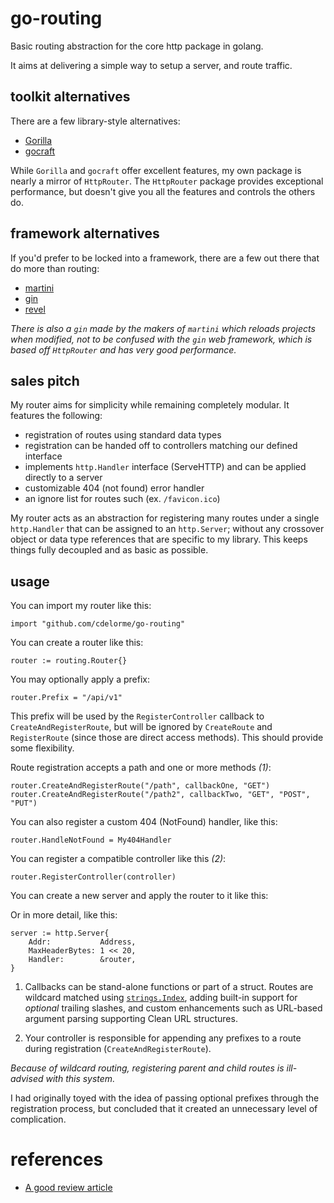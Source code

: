 
# go-routing

Basic routing abstraction for the core http package in golang.

It aims at delivering a simple way to setup a server, and route traffic.


## toolkit alternatives

There are a few library-style alternatives:

- [Gorilla](http://www.gorillatoolkit.org/)
- [gocraft](https://github.com/gocraft/web)

While `Gorilla` and `gocraft` offer excellent features, my own package is nearly a mirror of `HttpRouter`.  The `HttpRouter` package provides exceptional performance, but doesn't give you all the features and controls the others do.


## framework alternatives

If you'd prefer to be locked into a framework, there are a few out there that do more than routing:

- [martini](http://martini.codegangsta.io/)
- [gin](://github.com/gin-gonic/gin)
- [revel](http://revel.github.io/)

_There is also a `gin` made by the makers of `martini` which reloads projects when modified, not to be confused with the `gin` web framework, which is based off `HttpRouter` and has very good performance._


## sales pitch

My router aims for simplicity while remaining completely modular.  It features the following:

- registration of routes using standard data types
- registration can be handed off to controllers matching our defined interface
- implements `http.Handler` interface (ServeHTTP) and can be applied directly to a server
- customizable 404 (not found) error handler
- an ignore list for routes such (ex. `/favicon.ico`)

My router acts as an abstraction for registering many routes under a single `http.Handler` that can be assigned to an `http.Server`; without any crossover object or data type references that are specific to my library.  This keeps things fully decoupled and as basic as possible.


## usage

You can import my router like this:

    import "github.com/cdelorme/go-routing"

You can create a router like this:

    router := routing.Router{}

You may optionally apply a prefix:

    router.Prefix = "/api/v1"

This prefix will be used by the `RegisterController` callback to `CreateAndRegisterRoute`, but will be ignored by `CreateRoute` and `RegisterRoute` (since those are direct access methods).  This should provide some flexibility.

Route registration accepts a path and one or more methods _(1)_:

    router.CreateAndRegisterRoute("/path", callbackOne, "GET")
    router.CreateAndRegisterRoute("/path2", callbackTwo, "GET", "POST", "PUT")

You can also register a custom 404 (NotFound) handler, like this:

    router.HandleNotFound = My404Handler

You can register a compatible controller like this _(2)_:

    router.RegisterController(controller)

You can create a new server and apply the router to it like this:

Or in more detail, like this:

    server := http.Server{
        Addr:           Address,
        MaxHeaderBytes: 1 << 20,
        Handler:        &router,
    }

1. Callbacks can be stand-alone functions or part of a struct.  Routes are wildcard matched using [`strings.Index`](http://golang.org/pkg/strings/#Index), adding built-in support for _optional_ trailing slashes, and custom enhancements such as URL-based argument parsing supporting Clean URL structures.

2. Your controller is responsible for appending any prefixes to a route during registration (`CreateAndRegisterRoute`).

_Because of wildcard routing, registering parent and child routes is ill-advised with this system._

I had originally toyed with the idea of passing optional prefixes through the registration process, but concluded that it created an unnecessary level of complication.


# references

- [A good review article](http://corner.squareup.com/2014/05/evaluating-go-frameworks.html)

